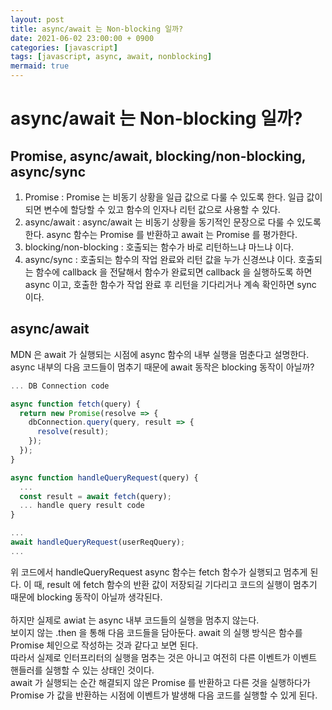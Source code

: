 ```yaml
---
layout: post
title: async/await 는 Non-blocking 일까?
date: 2021-06-02 23:00:00 + 0900
categories: [javascript]
tags: [javascript, async, await, nonblocking]
mermaid: true
---
```

# async/await 는 Non-blocking 일까?

## Promise, async/await, blocking/non-blocking, async/sync

1. Promise : Promise 는 비동기 상황을 일급 값으로 다룰 수 있도록 한다. 일급 값이 되면 변수에 할당할 수 있고 함수의 인자나 리턴 값으로 사용할 수 있다.
2. async/await : async/await 는 비동기 상황을 동기적인 문장으로 다룰 수 있도록 한다. async 함수는 Promise 를 반환하고 await 는 Promise 를 평가한다.
3. blocking/non-blocking : 호출되는 함수가 바로 리턴하느냐 마느냐 이다.
4. async/sync : 호출되는 함수의 작업 완료와 리턴 값을 누가 신경쓰냐 이다. 호출되는 함수에 callback 을 전달해서 함수가 완료되면 callback 을 실행하도록 하면 async 이고, 호출한 함수가 작업 완료 후 리턴을 기다리거나 계속 확인하면 sync 이다.

## async/await
MDN 은 await 가 실행되는 시점에 async 함수의 내부 실행을 멈춘다고 설명한다. async 내부의 다음 코드들이 멈추기 때문에 await 동작은 blocking 동작이 아닐까?   
```javascript
... DB Connection code

async function fetch(query) {
  return new Promise(resolve => {
    dbConnection.query(query, result => {
      resolve(result);
    });
  });
}

async function handleQueryRequest(query) {
  ...
  const result = await fetch(query);
  ... handle query result code
}

...
await handleQueryRequest(userReqQuery);
...
```
위 코드에서 handleQueryRequest async 함수는 fetch 함수가 실행되고 멈추게 된다. 이 때, result 에 fetch 함수의 반환 값이 저장되길 기다리고 코드의 실행이 멈추기 때문에 blocking 동작이 아닐까 생각된다.  
<br/>
하지만 실제로 awiat 는 async 내부 코드들의 실행을 멈추지 않는다.   
보이지 않는 .then 을 통해 다음 코드들을 담아둔다. await 의 실행 방식은 함수를 Promise 체인으로 작성하는 것과 같다고 보면 된다.   
따라서 실제로 인터프리터의 실행을 멈추는 것은 아니고 여전히 다른 이벤트가 이벤트 핸들러를 실행할 수 있는 상태인 것이다.    
await 가 실행되는 순간 해결되지 않은 Promise 를 반환하고 다른 것을 실행하다가 Promise 가 값을 반환하는 시점에 이벤트가 발생해 다음 코드를 실행할 수 있게 된다.



